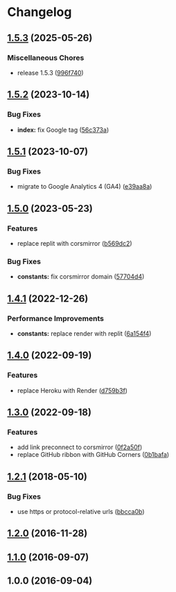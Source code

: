 # Changelog

## [1.5.3](https://github.com/remarkablemark/npm-package-name-checker/compare/v1.5.2...v1.5.3) (2025-05-26)

### Miscellaneous Chores

- release 1.5.3 ([996f740](https://github.com/remarkablemark/npm-package-name-checker/commit/996f7408e7b3de2128d4cffdc5613d67247102d8))

## [1.5.2](https://github.com/remarkablemark/npm-package-name-checker/compare/v1.5.1...v1.5.2) (2023-10-14)

### Bug Fixes

- **index:** fix Google tag ([56c373a](https://github.com/remarkablemark/npm-package-name-checker/commit/56c373aacfb1eded4b4991cee8c64cdd93703b88))

## [1.5.1](https://github.com/remarkablemark/npm-package-name-checker/compare/v1.5.0...v1.5.1) (2023-10-07)

### Bug Fixes

- migrate to Google Analytics 4 (GA4) ([e39aa8a](https://github.com/remarkablemark/npm-package-name-checker/commit/e39aa8acbd21617d7f49c3c31815087b79e625ec))

## [1.5.0](https://github.com/remarkablemark/npm-package-name-checker/compare/v1.4.1...v1.5.0) (2023-05-23)

### Features

- replace replit with corsmirror ([b569dc2](https://github.com/remarkablemark/npm-package-name-checker/commit/b569dc20aa37f7e183189c5ec02f43af335410f1))

### Bug Fixes

- **constants:** fix corsmirror domain ([57704d4](https://github.com/remarkablemark/npm-package-name-checker/commit/57704d4bdb9addf78aca81af75ef7a45dac59651))

## [1.4.1](https://github.com/remarkablemark/npm-package-name-checker/compare/v1.4.0...v1.4.1) (2022-12-26)

### Performance Improvements

- **constants:** replace render with replit ([6a154f4](https://github.com/remarkablemark/npm-package-name-checker/commit/6a154f4bc79a415f3286abc6e6501304dcffc8b1))

## [1.4.0](https://github.com/remarkablemark/npm-package-name-checker/compare/v1.3.0...v1.4.0) (2022-09-19)

### Features

- replace Heroku with Render ([d759b3f](https://github.com/remarkablemark/npm-package-name-checker/commit/d759b3ff28b569c973b45d95cb09fa1dcdd3acd6))

## [1.3.0](https://github.com/remarkablemark/npm-package-name-checker/compare/v1.2.1...v1.3.0) (2022-09-18)

### Features

- add link preconnect to corsmirror ([0f2a50f](https://github.com/remarkablemark/npm-package-name-checker/commit/0f2a50f2a2e18fb8fc196867a53f2bc19a0661ff))
- replace GitHub ribbon with GitHub Corners ([0b1bafa](https://github.com/remarkablemark/npm-package-name-checker/commit/0b1bafabfbf9de52a255356275a544849883b9d0))

## [1.2.1](https://github.com/remarkablemark/npm-package-name-checker/compare/v1.2.0...v1.2.1) (2018-05-10)

### Bug Fixes

- use https or protocol-relative urls ([bbcca0b](https://github.com/remarkablemark/npm-package-name-checker/commit/bbcca0b02cb532c38f5ab08df1cda243e8a08c75))

## [1.2.0](https://github.com/remarkablemark/npm-package-name-checker/compare/v1.1.0...v1.2.0) (2016-11-28)

## [1.1.0](https://github.com/remarkablemark/npm-package-name-checker/compare/v1.0.0...v1.1.0) (2016-09-07)

## 1.0.0 (2016-09-04)

